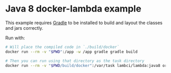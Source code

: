 # Java 8 docker-lambda example

This example requires [Gradle](https://gradle.org/) to be installed to build
and layout the classes and jars correctly.

Run with:

```sh
# Will place the compiled code in `./build/docker`
docker run --rm -v "$PWD":/app -w /app gradle gradle build

# Then you can run using that directory as the task directory
docker run --rm -v "$PWD/build/docker":/var/task lambci/lambda:java8 org.lambci.lambda.ExampleHandler '{"some": "event"}'
```
